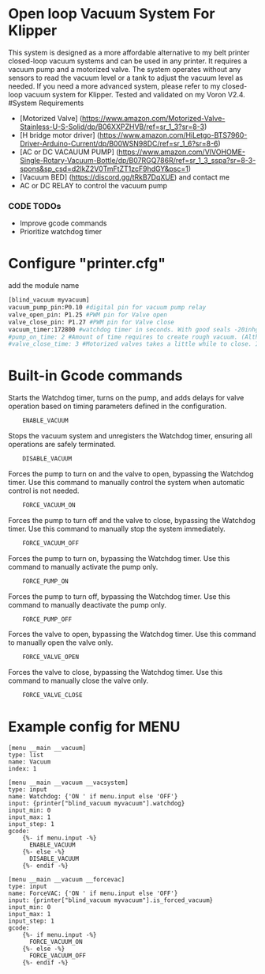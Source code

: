 # Open loop Vacuum System For Klipper
This system is designed as a more affordable alternative to my belt printer closed-loop vacuum systems and can be used in any printer. It requires a vacuum pump and a motorized valve. The system operates without any sensors to read the vacuum level or a tank to adjust the vacuum level as needed. If you need a more advanced system, please refer to my closed-loop vacuum system for Klipper. Tested and validated on my Voron V2.4.
#System Requirements
* [Motorized Valve] (https://www.amazon.com/Motorized-Valve-Stainless-U-S-Solid/dp/B06XXPZHVB/ref=sr_1_3?sr=8-3)
* [H bridge motor driver] (https://www.amazon.com/HiLetgo-BTS7960-Driver-Arduino-Current/dp/B00WSN98DC/ref=sr_1_6?sr=8-6)
* [AC or DC VACAUUM PUMP] (https://www.amazon.com/VIVOHOME-Single-Rotary-Vacuum-Bottle/dp/B07RGQ786R/ref=sr_1_3_sspa?sr=8-3-spons&sp_csd=d2lkZ2V0TmFtZT1zcF9hdGY&psc=1)
* [Vacuum BED] (https://discord.gg/tRkB7DqXUE) and contact me
* AC or DC RELAY to control the vacuum pump

### CODE TODOs
* Improve gcode commands
* Prioritize watchdog timer
# Configure  "printer.cfg"
add the module name
``` bash 
[blind_vacuum myvacuum]
vacuum_pump_pin:P0.10 #digital pin for vacuum pump relay
valve_open_pin: P1.25 #PWM pin for Valve open
valve_close_pin: P1.27 #PWM pin for Valve close
vacuum_timer:172800 #watchdog timer in seconds. With good seals -20inhg should be maintained for at least 2 days.(system default is 600 seconds)
#pump_on_time: 2 #Amount of time requires to create rough vacuum. (Although it usually takes 1-2 seconds to create vacuum, default is 8 seconds because of valve operations)
#valve_close_time: 3 #Motorized valves takes a little while to close. In my case it's 3 seconds. Default is 6, if you are using
```
# Built-in Gcode commands
Starts the Watchdog timer, turns on the pump, and adds delays for valve operation based on timing parameters defined in the configuration.
``` bash 
    ENABLE_VACUUM
```

Stops the vacuum system and unregisters the Watchdog timer, ensuring all operations are safely terminated.
``` bash 
    DISABLE_VACUUM
```

Forces the pump to turn on and the valve to open, bypassing the Watchdog timer. Use this command to manually control the system when automatic control is not needed.
``` bash 
    FORCE_VACUUM_ON
```

Forces the pump to turn off and the valve to close, bypassing the Watchdog timer. Use this command to manually stop the system immediately.
``` bash 
    FORCE_VACUUM_OFF
```

Forces the pump to turn on, bypassing the Watchdog timer. Use this command to manually activate the pump only.
``` bash 
    FORCE_PUMP_ON
```

Forces the pump to turn off, bypassing the Watchdog timer. Use this command to manually deactivate the pump only.
``` bash 
    FORCE_PUMP_OFF
```

Forces the valve to open, bypassing the Watchdog timer. Use this command to manually open the valve only.
``` bash 
    FORCE_VALVE_OPEN
```

Forces the valve to close, bypassing the Watchdog timer. Use this command to manually close the valve only.
``` bash 
    FORCE_VALVE_CLOSE
```



# Example config for MENU
```
[menu __main __vacuum]
type: list
name: Vacuum
index: 1

[menu __main __vacuum __vacsystem]
type: input
name: Watchdog: {'ON ' if menu.input else 'OFF'}
input: {printer["blind_vacuum myvacuum"].watchdog}
input_min: 0
input_max: 1
input_step: 1
gcode:
    {%- if menu.input -%}
      ENABLE_VACUUM
    {%- else -%}
      DISABLE_VACUUM
    {%- endif -%}

[menu __main __vacuum __forcevac]
type: input
name: ForceVAC: {'ON ' if menu.input else 'OFF'}
input: {printer["blind_vacuum myvacuum"].is_forced_vacuum}
input_min: 0
input_max: 1
input_step: 1
gcode:
    {%- if menu.input -%}
      FORCE_VACUUM_ON
    {%- else -%}
      FORCE_VACUUM_OFF
    {%- endif -%}
```


